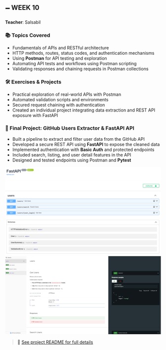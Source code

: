 ## 🗕️ WEEK 10

**Teacher**: Salsabil

### 📚 Topics Covered

- Fundamentals of APIs and RESTful architecture  
- HTTP methods, routes, status codes, and authentication mechanisms  
- Using **Postman** for API testing and exploration  
- Automating API tests and workflows using Postman scripting  
- Validating responses and chaining requests in Postman collections  

### 🛠️ Exercises & Projects

- Practical exploration of real-world APIs with Postman  
- Automated validation scripts and environments  
- Secured request chaining with authentication  
- Created an individual project integrating data extraction and REST API exposure with FastAPI  

### 🚀 Final Project: GitHub Users Extractor & FastAPI API

- Built a pipeline to extract and filter user data from the GitHub API  
- Developed a secure REST API using **FastAPI** to expose the cleaned data  
- Implemented authentication with **Basic Auth** and protected endpoints  
- Included search, listing, and user detail features in the API  
- Designed and tested endpoints using Postman and **Pytest**  

![Screenshot](https://github.com/CpHeat/users-fastapi/raw/2d5ff489d0a08c81085eb7f28b8500e8f4f4fb87/img/1.png)
![Screenshot ReDoc](https://github.com/CpHeat/users-fastapi/raw/2d5ff489d0a08c81085eb7f28b8500e8f4f4fb87/img/2.png)

> 📎 [See project README for full details](https://github.com/CpHeat/users-fastapi.git)